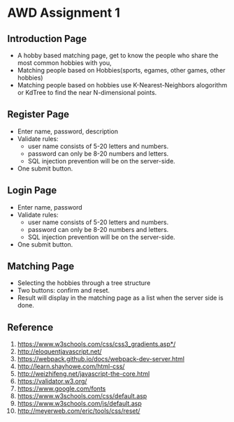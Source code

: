 # AWD Assignment 1

## Introduction Page
* A hobby based matching page, get to know the people who share the most common hobbies with you,
* Matching people based on Hobbies(sports, egames, other games, other hobbies)
* Matching people based on hobbies use K-Nearest-Neighbors alogorithm or KdTree to find the near N-dimensional points.

## Register Page
* Enter name, password, description
* Validate rules:
  * user name consists of 5-20 letters and numbers. 
  * password can only be 8-20 numbers and letters.
  * SQL injection prevention will be on the server-side.
* One submit button.

## Login Page
* Enter name, password
* Validate rules:
  * user name consists of 5-20 letters and numbers. 
  * password can only be 8-20 numbers and letters.
  * SQL injection prevention will be on the server-side.
* One submit button.
  
## Matching Page
* Selecting the hobbies through a tree structure
* Two buttons: confirm and reset.
* Result will display in the matching page as a list when the server side is done.

## Reference
1. https://www.w3schools.com/css/css3_gradients.asp*/
2. http://eloquentjavascript.net/
3. https://webpack.github.io/docs/webpack-dev-server.html
4. http://learn.shayhowe.com/html-css/
5. http://weizhifeng.net/javascript-the-core.html
6. https://validator.w3.org/
7. https://www.google.com/fonts
8. https://www.w3schools.com/css/default.asp
9. https://www.w3schools.com/js/default.asp
10. http://meyerweb.com/eric/tools/css/reset/
